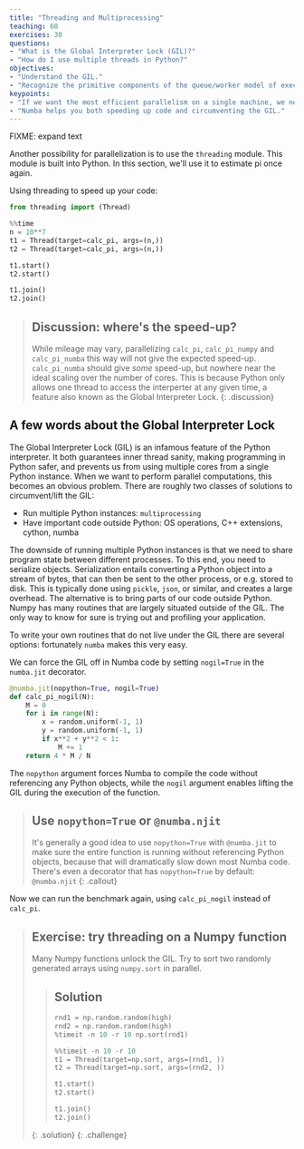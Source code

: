 ```yaml
---
title: "Threading and Multiprocessing"
teaching: 60
exercises: 30
questions:
- "What is the Global Interpreter Lock (GIL)?"
- "How do I use multiple threads in Python?"
objectives:
- "Understand the GIL."
- "Recognize the primitive components of the queue/worker model of execution."
keypoints:
- "If we want the most efficient parallelism on a single machine, we need to circumvent the GIL."
- "Numba helps you both speeding up code and circumventing the GIL."
---
```


FIXME: expand text

Another possibility for parallelization is to use the `threading` module.
This module is built into Python. In this section, we'll use it to estimate pi
once again.

Using threading to speed up your code:

```python
from threading import (Thread)
```

```python
%%time
n = 10**7
t1 = Thread(target=calc_pi, args=(n,))
t2 = Thread(target=calc_pi, args=(n,))

t1.start()
t2.start()

t1.join()
t2.join()
```

> ## Discussion: where's the speed-up?
> While mileage may vary, parallelizing `calc_pi`, `calc_pi_numpy` and `calc_pi_numba` this way will
> not give the expected speed-up. `calc_pi_numba` should give *some* speed-up, but nowhere near the
> ideal scaling over the number of cores. This is because Python only allows one thread to access the
> interperter at any given time, a feature also known as the Global Interpreter Lock.
{: .discussion}

## A few words about the Global Interpreter Lock
The Global Interpreter Lock (GIL) is an infamous feature of the Python interpreter.
It both guarantees inner thread sanity, making programming in Python safer, and prevents us from using multiple cores from
a single Python instance.
When we want to perform parallel computations, this becomes an obvious problem.
There are roughly two classes of solutions to circumvent/lift the GIL:

- Run multiple Python instances: `multiprocessing`
- Have important code outside Python: OS operations, C++ extensions, cython, numba

The downside of running multiple Python instances is that we need to share program state between different processes.
To this end, you need to serialize objects. Serialization entails converting a Python object into a stream of bytes,
that can then be sent to the other process, or e.g. stored to disk. This is typically done using `pickle`, `json`, or
similar, and creates a large overhead.
The alternative is to bring parts of our code outside Python.
Numpy has many routines that are largely situated outside of the GIL.
The only way to know for sure is trying out and profiling your application.

To write your own routines that do not live under the GIL there are several options: fortunately `numba` makes this very easy.

We can force the GIL off in Numba code by setting `nogil=True` in the `numba.jit` decorator.

```python
@numba.jit(nopython=True, nogil=True)
def calc_pi_nogil(N):
    M = 0
    for i in range(N):
        x = random.uniform(-1, 1)
        y = random.uniform(-1, 1)
        if x**2 + y**2 < 1:
            M += 1
    return 4 * M / N
```

The `nopython` argument forces Numba to compile the code without referencing any Python objects,
while the `nogil` argument enables lifting the GIL during the execution of the function.

> ## Use `nopython=True` or `@numba.njit`
> It's generally a good idea to use `nopython=True` with `@numba.jit` to make sure the entire
> function is running without referencing Python objects, because that will dramatically slow
> down most Numba code.  There's even a decorator that has `nopython=True` by default: `@numba.njit`
{: .callout}

Now we can run the benchmark again, using `calc_pi_nogil` instead of `calc_pi`.

> ## Exercise: try threading on a Numpy function
> Many Numpy functions unlock the GIL. Try to sort two randomly generated arrays using `numpy.sort` in parallel.
>
> > ## Solution
> > ```python
> > rnd1 = np.random.random(high)
> > rnd2 = np.random.random(high)
> > %timeit -n 10 -r 10 np.sort(rnd1)
> > ```
> >
> > ```python
> > %%timeit -n 10 -r 10
> > t1 = Thread(target=np.sort, args=(rnd1, ))
> > t2 = Thread(target=np.sort, args=(rnd2, ))
> >
> > t1.start()
> > t2.start()
> >
> > t1.join()
> > t2.join()
> > ```
> {: .solution}
{: .challenge}
